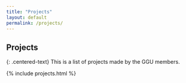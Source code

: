 ```yaml
---
title: "Projects"
layout: default
permalink: /projects/
---
```


## Projects

{: .centered-text}
This is a list of projects made by the GGU members.

{% include projects.html %}

